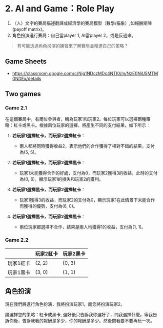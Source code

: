 # 2. AI and Game：Role Play

  1. （人）文字的賽局描述翻譯成經濟學的賽局模型（數學/描象）,如報酬矩陣(payoff matrix)。
  2. 角色扮演進行賽局：自己當player 1, AI當player 2，或是反過來。

> 有可能透過角色扮演的練習來了解賽局並精進自己的策略？

## Game Sheets

 - <https://classroom.google.com/c/Njg1NDczMDc4NTI0/m/NzE0NjU5MTM0NDEx/details>

## Two games

### Game 2.1

在這個賽局中，有兩位參與者，稱為玩家1和玩家2。每位玩家可以選擇兩種策略：紅卡或黑卡。根據兩位玩家的選擇，將產生不同的支付結果，如下所示：

1. **若玩家1選擇紅卡，而玩家2選擇紅卡**：
   - 兩人都將同時獲得收益2，表示他們的合作獲得了相對不錯的結果，支付為(5, 5)。

2. **若玩家1選擇紅卡，而玩家2選擇黑卡**：
   - 玩家1未能獲得合作的好處，支付為0，而玩家2獲得3的收益。此時的支付為(0, 6)，顯示玩家1的損失和玩家2的獲利。

3. **若玩家1選擇黑卡，而玩家2選擇紅卡**：
   - 玩家1獲得3的收益，而玩家2的支付為0，顯示玩家1在此情景下未能合作而獲得的優勢，支付為(6, 0)。

4. **若玩家1選擇黑卡，而玩家2選擇黑卡**：
   - 兩位玩家都選擇不合作，結果是兩人均獲得1的收益，支付為(1, 1)。

### Game 2.2

|  |玩家2紅卡  |玩家2黑卡  |
|---|---|---|
|玩家1紅卡  |(2, 2)  |(0, 3)  |
|玩家1黑卡  |(3, 0)  |(1, 1)  |


## 角色扮演

現在我們將進行角色扮演，我將扮演玩家1，而您將扮演玩家2。

請選擇您的策略：紅卡或黑卡, 選好後只告訴我你選好了，問我選擇什麼。等我告訴你後，告訴我我的報酬是多少，你的報酬是多少。然後問我要不要再玩一次。


